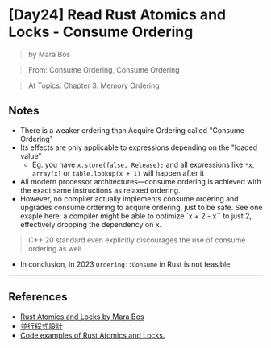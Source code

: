 # [Day24] Read Rust Atomics and Locks - Consume Ordering

> by Mara Bos

> From: Consume Ordering, Consume Ordering

> At Topics: Chapter 3. Memory Ordering

## Notes

- There is a weaker ordering than Acquire Ordering called "Consume Ordering"
- Its effects are only applicable to expressions depending on the "loaded value"
    - Eg. you have `x.store(false, Release);` and all expressions like `*x`, `array[x]` or `table.lookup(x + 1)` will happen after it
- All modern processor architectures—​consume ordering is achieved with the exact same instructions as relaxed ordering.
- However, no compiler actually implements consume ordering and upgrades consume ordering to acquire ordering, just to be safe. See one exaple here: a compiler might be able to optimize `x + 2 - x`` to just 2, effectively dropping the dependency on x. 

> C++ 20 standard even explicitly discourages the use of consume ordering as well

- In conclusion, in 2023 `Ordering::Consume` in Rust is not feasible

---

## References

- [Rust Atomics and Locks by Mara Bos](https://marabos.nl/atomics/)
- [並行程式設計](https://hackmd.io/@sysprog/concurrency/https%3A%2F%2Fhackmd.io%2F%40sysprog%2FS1AMIFt0D)
- [Code examples of Rust Atomics and Locks.](https://github.com/m-ou-se/rust-atomics-and-locks)
